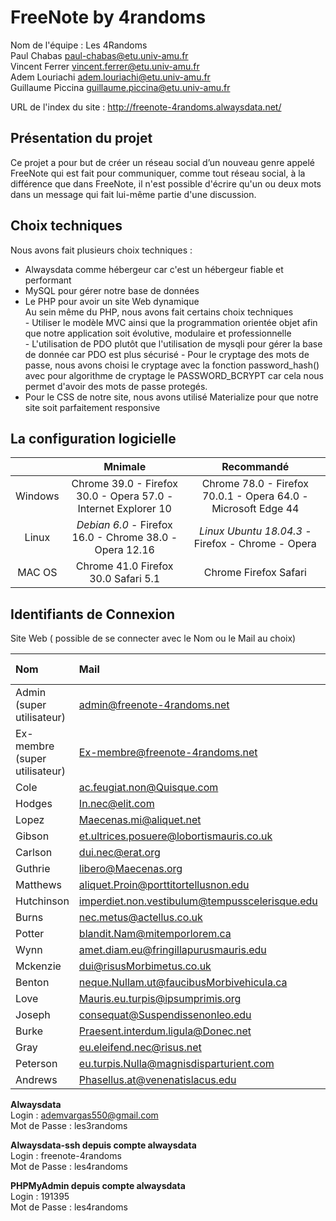 # FreeNote by 4randoms

Nom de l'équipe : Les 4Randoms  
Paul Chabas paul-chabas@etu.univ-amu.fr  
Vincent Ferrer vincent.ferrer@etu.univ-amu.fr  
Adem Louriachi adem.louriachi@etu.univ-amu.fr  
Guillaume Piccina guillaume.piccina@etu.univ-amu.fr  

URL de l'index du site : http://freenote-4randoms.alwaysdata.net/  

Présentation du projet
----------------------
Ce projet a pour but de créer un réseau social d’un nouveau genre appelé FreeNote qui est fait pour communiquer, comme tout réseau social, à la différence que dans FreeNote, il n'est possible d'écrire qu'un ou deux mots dans un message qui fait lui-même partie d'une discussion.

Choix techniques  
----------------
Nous avons fait plusieurs choix techniques :  
  - Alwaysdata comme hébergeur car c'est un hébergeur fiable et performant  
  - MySQL pour gérer notre base de données
  - Le PHP pour avoir un site Web dynamique  
    Au sein même du PHP, nous avons fait certains choix techniques  
        - Utiliser le modèle MVC ainsi que la programmation orientée objet afin que notre application soit évolutive, modulaire et professionnelle  
        - L'utilisation de PDO plutôt que l'utilisation de mysqli pour gérer la base de donnée car PDO est plus sécurisé
        - Pour le cryptage des mots de passe, nous avons choisi le cryptage avec la fonction password_hash() avec pour algorithme de cryptage le PASSWORD_BCRYPT car cela nous permet d'avoir des mots de passe protegés.
  - Pour le CSS de notre site, nous avons utilisé Materialize pour que notre site soit parfaitement responsive  
  
  
La configuration logicielle  
---------------------------
|         | Mnimale | Recommandé |
|:-------:|:-------:|:----------:|
| Windows | Chrome 39.0 - Firefox 30.0 - Opera 57.0 - Internet Explorer 10 | Chrome 78.0 - Firefox 70.0.1 - Opera 64.0 - Microsoft Edge 44 |
|  Linux  | *Debian 6.0* - Firefox 16.0 - Chrome 38.0 - Opera 12.16 |  *Linux Ubuntu 18.04.3* - Firefox - Chrome - Opera |
|  MAC OS | Chrome 41.0   Firefox 30.0   Safari 5.1 | Chrome   Firefox   Safari |
  
Identifiants de Connexion  
-------------------------

Site Web ( possible de se connecter avec le Nom ou le Mail au choix)

| Nom                            | Mail                                            | Mot De Passe  |
|:-------------------------------|:------------------------------------------------|:--------------|
| Admin      (super utilisateur) | admin@freenote-4randoms.net                     | Admin         |
| Ex-membre  (super utilisateur) | Ex-membre@freenote-4randoms.net                 | Ex-membre     |
| Cole                           | ac.feugiat.non@Quisque.com                      | Cole          |
| Hodges                         | In.nec@elit.com                                 | Hodges        |
| Lopez                          | Maecenas.mi@aliquet.net                         | Lopez         |
| Gibson                         | et.ultrices.posuere@lobortismauris.co.uk        | Gibson        |
| Carlson                        | dui.nec@erat.org                                | Carlson       |
| Guthrie                        | libero@Maecenas.org                             | Guthrie       |
| Matthews                       | aliquet.Proin@porttitortellusnon.edu            | Matthews      |
| Hutchinson                     | imperdiet.non.vestibulum@tempusscelerisque.edu  | Hutchinson    |
| Burns                          | nec.metus@actellus.co.uk                        | Burns         |
| Potter                         | blandit.Nam@mitemporlorem.ca                    | Potter        |
| Wynn                           | amet.diam.eu@fringillapurusmauris.edu           | Wynn          |
| Mckenzie                       | dui@risusMorbimetus.co.uk                       | Mckenzie      |
| Benton                         | neque.Nullam.ut@faucibusMorbivehicula.ca        | Benton        |
| Love                           | Mauris.eu.turpis@ipsumprimis.org                | Love          |
| Joseph                         | consequat@Suspendissenonleo.edu                 | Joseph        |
| Burke                          | Praesent.interdum.ligula@Donec.net              | Burke         |
| Gray                           | eu.eleifend.nec@risus.net                       | Gray          |
| Peterson                       | eu.turpis.Nulla@magnisdisparturient.com         | Peterson      |
| Andrews                        | Phasellus.at@venenatislacus.edu                 | Andrews       |


**Alwaysdata**  
Login :  	ademvargas550@gmail.com  
Mot de Passe :   les3randoms  

**Alwaysdata-ssh depuis compte alwaysdata**  
Login :  	freenote-4randoms  
Mot de Passe :   les4randoms  

**PHPMyAdmin depuis compte alwaysdata**  
Login :  	191395  
Mot de Passe :   les4randoms  

